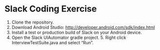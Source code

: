 # Slack Coding Exercise

1. Clone the repository.
2. Download Android Studio: http://developer.android.com/sdk/index.html
3. Install a test or production build of Slack on your Android device.
4. Open the Slack UIAutomator gradle project.
5. Right click InterviewTestSuite.java and select “Run”.
